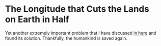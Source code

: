 # The Longitude that Cuts the Lands on Earth in Half
Yet another extremely important problem that I have discussed [in here](https://twitter.com/polfosol/status/1407901028217868289) and found its solution. Thankfully, the humankind is saved again.

